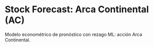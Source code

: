 # Stock Forecast: Arca Continental (AC)
Modelo econométrico de pronóstico con rezago ML: acción Arca Continental.

